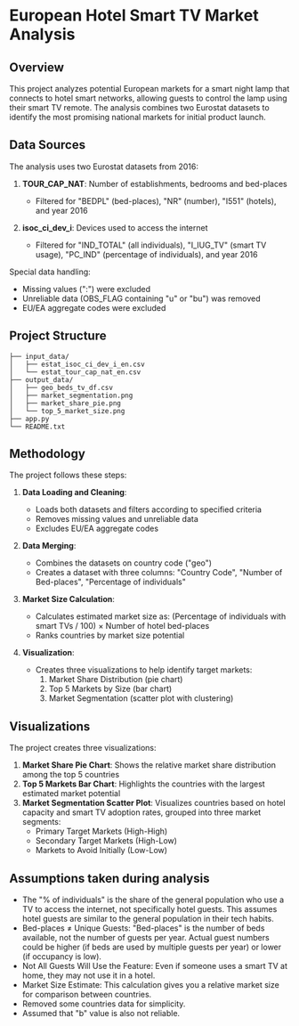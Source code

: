 # European Hotel Smart TV Market Analysis

## Overview

This project analyzes potential European markets for a smart night lamp that connects to hotel smart networks, allowing guests to control the lamp using their smart TV remote. The analysis combines two Eurostat datasets to identify the most promising national markets for initial product launch.

## Data Sources

The analysis uses two Eurostat datasets from 2016:

1. **TOUR_CAP_NAT**: Number of establishments, bedrooms and bed-places
   - Filtered for "BEDPL" (bed-places), "NR" (number), "I551" (hotels), and year 2016

2. **isoc_ci_dev_i**: Devices used to access the internet
   - Filtered for "IND_TOTAL" (all individuals), "I_IUG_TV" (smart TV usage), "PC_IND" (percentage of individuals), and year 2016

Special data handling:
- Missing values (":") were excluded
- Unreliable data (OBS_FLAG containing "u" or "bu") was removed
- EU/EA aggregate codes were excluded

## Project Structure

```
├── input_data/
│   ├── estat_isoc_ci_dev_i_en.csv
│   └── estat_tour_cap_nat_en.csv
├── output_data/
│   ├── geo_beds_tv_df.csv
│   ├── market_segmentation.png
│   ├── market_share_pie.png
│   └── top_5_market_size.png
├── app.py
└── README.txt
```

## Methodology

The project follows these steps:

1. **Data Loading and Cleaning**:
   - Loads both datasets and filters according to specified criteria
   - Removes missing values and unreliable data
   - Excludes EU/EA aggregate codes

2. **Data Merging**:
   - Combines the datasets on country code ("geo")
   - Creates a dataset with three columns: "Country Code", "Number of Bed-places", "Percentage of individuals"

3. **Market Size Calculation**:
   - Calculates estimated market size as: (Percentage of individuals with smart TVs / 100) × Number of hotel bed-places
   - Ranks countries by market size potential

4. **Visualization**:
   - Creates three visualizations to help identify target markets:
     1. Market Share Distribution (pie chart)
     2. Top 5 Markets by Size (bar chart)
     3. Market Segmentation (scatter plot with clustering)

## Visualizations

The project creates three visualizations:

1. **Market Share Pie Chart**: Shows the relative market share distribution among the top 5 countries
2. **Top 5 Markets Bar Chart**: Highlights the countries with the largest estimated market potential
3. **Market Segmentation Scatter Plot**: Visualizes countries based on hotel capacity and smart TV adoption rates, grouped into three market segments:
   - Primary Target Markets (High-High)
   - Secondary Target Markets (High-Low)
   - Markets to Avoid Initially (Low-Low)

## Assumptions taken during analysis
- The "% of individuals" is the share of the general population who use a TV to access the internet, not specifically hotel guests. This assumes hotel guests are similar to the general population in their tech habits.
- Bed-places ≠ Unique Guests: "Bed-places" is the number of beds available, not the number of guests per year. Actual guest numbers could be higher (if beds are used by multiple guests per year) or lower (if occupancy is low).
- Not All Guests Will Use the Feature: Even if someone uses a smart TV at home, they may not use it in a hotel.
- Market Size Estimate: This calculation gives you a relative market size for comparison between countries.
- Removed some countries data for simplicity. 
- Assumed that "b" value is also not reliable. 